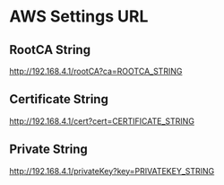 # AWS Settings URL
## RootCA String
http://192.168.4.1/rootCA?ca=ROOTCA_STRING

## Certificate String
http://192.168.4.1/cert?cert=CERTIFICATE_STRING

## Private String
http://192.168.4.1/privateKey?key=PRIVATEKEY_STRING
